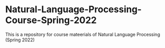 # Natural-Language-Processing-Course-Spring-2022
This is a repository for course mateerials of Natural Language Processing (Spring 2022)
